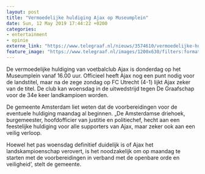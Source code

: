 ```yaml
---
layout: post
title: "Vermoedelijke huldiging Ajax op Museumplein"
date: Sun, 12 May 2019 17:44:22 +0200
categories: 
- entertainment 
- opinie 
externe_link: "https://www.telegraaf.nl/nieuws/3574610/vermoedelijke-huldiging-ajax-op-museumplein"
feature_image: "https://www.telegraaf.nl/images/1200x630/filters:format(jpeg):quality(80)/cdn-kiosk-api.telegraaf.nl/e36e9c84-74d7-11e9-a0e7-0217670beecd.jpg"
---
```


<p class="intro">De vermoedelijke huldiging van voetbalclub Ajax is donderdag op het Museumplein vanaf 16.00 uur. Officieel heeft Ajax nog een punt nodig voor de landstitel, maar na de zege zondag op FC Utrecht (4-1) lijkt Ajax zeker van de titel. De club kan woensdag in de uitwedstrijd tegen De Graafschap voor de 34e keer landkampioen worden.</p> <p>De gemeente Amsterdam liet weten dat de voorbereidingen voor de eventuele huldiging maandag al beginnen. „De Amsterdamse driehoek, burgemeester, hoofdofficier van justitie en politiechef, hecht aan een feestelijke huldiging voor alle supporters van Ajax, maar zeker ook aan een veilig verloop.</p><p>Hoewel het pas woensdag definitief duidelijk is of Ajax het landskampioenschap verovert, is het noodzakelijk om op maandag te starten met de voorbereidingen in verband met de openbare orde en veiligheid’, stelt de gemeente.</p>
